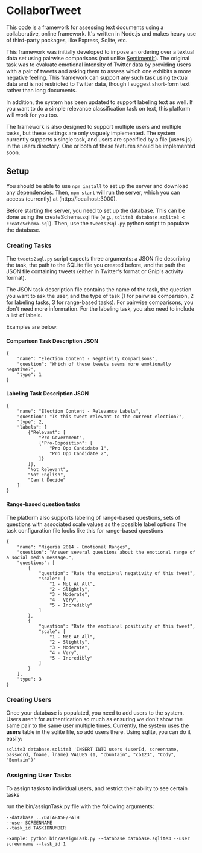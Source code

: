 # CollaborTweet

This code is a framework for assessing text documents using a collaborative, online framework. It's written in Node.js and makes heavy use of third-party packages, like Express, Sqlite, etc.

This framework was initially developed to impose an ordering over a textual data set using pairwise comparisons (not unlike [SentimentIt](https://www.sentimentit.com)). The original task was to evaluate emotional intensity of Twitter data by providing users with a pair of tweets and asking them to assess which one exhibits a more negative feeling. This framework can support any such task using textual data and is not restricted to Twitter data, though I suggest short-form text rather than long documents.

In addition, the system has been updated to support labeling text as well. If you want to do a simple relevance classification task on text, this platform will work for you too.

The framework is also designed to support multiple users and multiple tasks, but these settings are only vaguely implemented. The system currently supports a single task, and users are specified by a file (users.js) in the users directory. One or both of these features should be implemented soon.

## Setup

You should be able to use `npm install` to set up the server and download any dependencies. Then, `npm start` will run the server, which you can access (currently) at (http://localhost:3000). 

Before starting the server, you need to set up the database. This can be done using the createSchema.sql file (e.g., `sqlite3 database.sqlite3 < createSchema.sql`). Then, use the `tweets2sql.py` python script to populate the database.

### Creating Tasks

The `tweets2sql.py` script expects three arguments: a JSON file describing the task, the path to the SQLite file you created before, and the path the JSON file containing tweets (either in Twitter's format or Gnip's activity format).

The JSON task description file contains the name of the task, the question you want to ask the user, and the type of task (1 for pairwise comparison, 2 for labeling tasks, 3 for range-based tasks). For pairwise comparisons, you don't need more information. For the labeling task, you also need to include a list of labels.

Examples are below:

#### Comparison Task Description JSON

	{
		"name": "Election Content - Negativity Comparisons",
		"question": "Which of these tweets seems more emotionally negative?",
		"type": 1
	}

#### Labeling Task Description JSON

	{
		"name": "Election Content - Relevance Labels",
		"question": "Is this tweet relevant to the current election?",
		"type": 2,
	    "labels": [
	        {"Relevant": [
	            "Pro-Government",
	            {"Pro-Opposition": [
	                "Pro Opp Candidate 1",
	                "Pro Opp Candidate 2",
	            ]}
	        ]},
	        "Not Relevant",
	        "Not English",
	        "Can't Decide"
	    ]
	}

#### Range-based question tasks

The platform also supports labeling of range-based questions, sets of questions with associated scale values as the possible label options
The task configuration file looks like this for range-based questions

	{
		"name": "Nigeria 2014 - Emotional Ranges",
		"question": "Answer several questions about the emotional range of a social media message.",
		"questions": [
			{
				"question": "Rate the emotional negativity of this tweet",
				"scale": [
					"1 - Not At All",
					"2 - Slightly",
					"3 - Moderate",
					"4 - Very",
					"5 - Incredibly"
				]
			},
			{
				"question": "Rate the emotional positivity of this tweet",
				"scale": [
					"1 - Not At All",
					"2 - Slightly",
					"3 - Moderate",
					"4 - Very",
					"5 - Incredibly"
				]
			}
		],
		"type": 3
	}

### Creating Users

Once your database is populated, you need to add users to the system. Users aren't for authentication so much as ensuring we don't show the same pair to the same user multiple times. Currently, the system uses the __users__ table in the sqlite file, so add users there. Using sqlite, you can do it easily:

	sqlite3 database.sqlite3 'INSERT INTO users (userId, screenname, password, fname, lname) VALUES (1, "cbuntain", "cb123", "Cody", "Buntain")'

### Assigning User Tasks

To assign tasks to individual users, and restrict their ability to see certain tasks

run the bin/assignTask.py file with the following arguments:

	--database ../DATABASE/PATH
	--user SCREENNAME
	--task_id TASKIDNUMBER
	 
	Example: python bin/assignTask.py --database database.sqlite3 --user screenname --task_id 1
